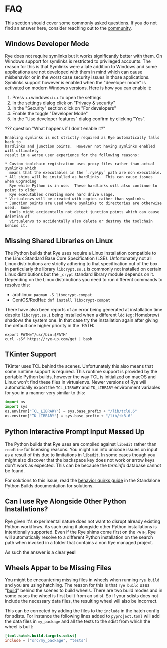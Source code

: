 # FAQ

This section should cover some commonly asked questions.  If you do not find an answer
here, consider reaching out to the [community](../community.md).

## Windows Developer Mode

Rye does not require symlinks but it works significantly better with them.  On Windows
support for symlinks is restricted to privileged accounts.  The reason for this is that
Symlinks were a late addition to Windows and some applications are not developed with
them in mind which can cause misbehavior or in the worst case security issues in those
applications.  Symlinks support however is enabled when the "developer mode" is activated
on modern Windows versions.  Here is how you can enable it:

1. Press ++windows+i++ to open the settings
2. In the settings dialog click on "Privacy & security"
3. In the "Security" section click on "For developers"
4. Enable the toggle "Developer Mode"
5. In the "Use developer features" dialog confirm by clicking "Yes".

??? question "What happens if I don't enable it?"

    Enabling symlinks is not strictly required as Rye automatically falls back to
    hardlinks and junction points.  However not having symlinks enabled will ultimately
    result in a worse user experience for the following reasons:

    * Custom toolchain registration uses proxy files rather than actual symlinks which
      means that the executables in the `.rye\py` path are non executable.
    * All shims will be installed as hardlinks.  This can cause issues when upgrading
      Rye while Python is in use.  These hardlinks will also continue to point to older
      Rye executables creating more hard drive usage.
    * Virtualenvs will be created with copies rather than symlinks.
    * Junction points are used where symlinks to directories are otherwise used.  Some
      tools might accidentally not detect junction points which can cause deletion of
      virtualenvs to accidentally also delete or destroy the toolchain behind it.

## Missing Shared Libraries on Linux

The Python builds that Rye uses require a Linux installation compatible to the
Linux Standard Base Core Specification (LSB).  Unfortunately not all Linux
distributions are strictly adhering to that specification out of the box.  In
particularly the library `libcrypt.so.1` is commonly not installed on certain
Linux distributions but the `_crypt` standard library module depends on it.
Depending on the Linux distributions you need to run different commands to
resolve this:

* archlinux: `pacman -S libxcrypt-compat`
* CentOS/RedHat: `dnf install libxcrypt-compat`

There have also been reports of an error being generated at installation time
despite `libcrypt.so.1` being installed when a different `ldd` (eg: Homebrew)
shadows the system one.  In that case try the installation again after giving
the default one higher priority in the `PATH:

```
export PATH="/usr/bin:$PATH"
curl -sSf https://rye-up.com/get | bash
```

## TKinter Support

TKinter uses TCL behind the scenes.  Unfortunately this also means that some runtime
support is required.  This runtime support is provided by the portable Python builds,
however the way TCL is initialized on macOS and Linux won't find these files in
virtualenvs.  Newer versions of Rye will automatically export the `TCL_LIBRARY`
and `TK_LIBRARY` environment variables for you in a manner very similar to this:

```python
import os
import sys
os.environ["TCL_LIBRARY"] = sys.base_prefix + "/lib/tcl8.6"
os.environ["TK_LIBRARY"] = sys.base_prefix + "/lib/tk8.6"
```

## Python Interactive Prompt Input Messed Up

The Python builds that Rye uses are compiled against `libedit` rather than `readline`
for licensing reasons.  You might run into unicode issues on input as a result of this
due to limitations in `libedit`.  In some cases though you might also discover that
the backspace key does not work or arrow keys don't work as expected.  This can be
because the _terminfo_ database cannot be found.

For solutions to this issue, read the [behavior quirks guide](https://python-build-standalone.readthedocs.io/en/latest/quirks.html) in the
Standalone Python Builds documentation for solutions.

## Can I use Rye Alongside Other Python Installations?

Rye given it's experimental nature does not want to disrupt already existing Python
workflows.  As such using it alongside other Python installations is intentionally
supported.  Even if the Rye shims come first on the `PATH`, Rye will automatically
resolve to a different Python installation on the search path when invoked in a
folder that contains a non Rye managed project.

As such the answer is a clear **yes!**

## Wheels Appar to be Missing Files

You might be encountering missing files in wheels when running `rye build` and you
are using hatchling.  The reason for this is that `rye build` uses
"[build](https://pypi.org/project/build/)" behind the scenes to build wheels.  There
are two build modes and in some cases the wheel is first built from an sdist.  So
if your sdists does not include the necessary data files, the resulting wheel will
also be incorrect.

This can be corrected by adding the files to the `include` in the hatch config
for sdists.  For instance the following lines added to `pyproject.toml` will add
the data files in `my_package` and all the tests to the sdist from which the
wheel is built:

```toml
[tool.hatch.build.targets.sdist]
include = ["src/my_package", "tests"]
```
